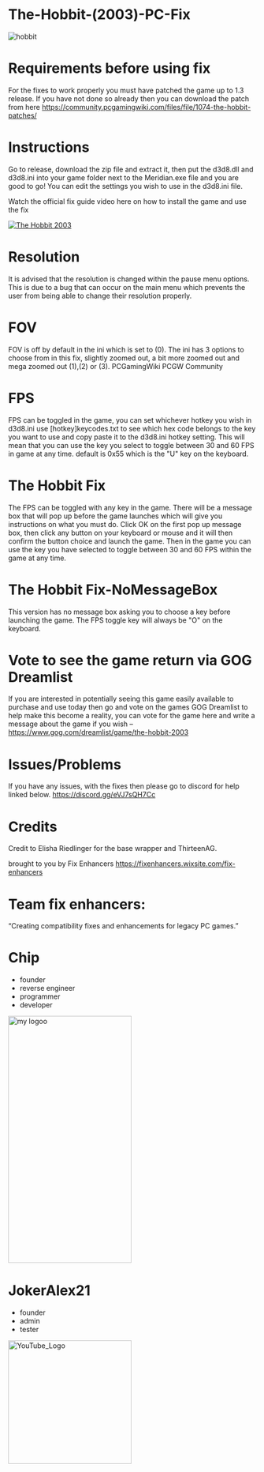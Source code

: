 # The-Hobbit-(2003)-PC-Fix

![hobbit](https://github.com/user-attachments/assets/4954b987-8698-4f82-b3e0-fa47d0170cee)

# Requirements before using fix
For the fixes to work properly you must have patched the game up to 1.3 release. If you have not done so already then you can download the patch from here https://community.pcgamingwiki.com/files/file/1074-the-hobbit-patches/ 

# Instructions
Go to release, download the zip file and extract it, then put the d3d8.dll and d3d8.ini into your game folder next to the Meridian.exe file and you are good to go! You can edit the settings you wish to use in the d3d8.ini file.

Watch the official fix guide video here on how to install the game and use the fix

[![The Hobbit 2003](https://github.com/user-attachments/assets/51d4effb-cba2-417c-b6a4-de7141d8d633)](https://m.youtube.com/watch?v=G4ZwB4qo2hI)


# Resolution
It is advised that the resolution is changed within the pause menu options. This is due to a bug that can occur on the main menu which prevents the user from being able to change their resolution properly.

# FOV
FOV is off by default in the ini which is set to (0). The ini has 3 options to choose from in this fix, slightly zoomed out, a bit more zoomed out and mega zoomed out (1),(2) or (3).
PCGamingWiki PCGW Community

# FPS
FPS can be toggled in the game, you can set whichever hotkey you wish in d3d8.ini use [hotkey]keycodes.txt to see which hex code belongs to the key you want to use and copy paste it to the d3d8.ini hotkey setting.
This will mean that you can use the key you select to toggle between 30 and 60 FPS in game at any time. default is 0x55 which is the "U" key on the keyboard.

# The Hobbit Fix
The FPS can be toggled with any key in the game. There will be a message box that will pop up before the game launches which will give you instructions on what you must do. Click OK on the first pop up message box, then click any button on your keyboard or mouse and it will then confirm the button choice and launch the game. Then in the game you can use the key you have selected to toggle between 30 and 60 FPS within the game at any time.

# The Hobbit Fix-NoMessageBox
This version has no message box asking you to choose a key before launching the game. The FPS toggle key will always be "O" on the keyboard.

# Vote to see the game return via GOG Dreamlist
If you are interested in potentially seeing this game easily available to purchase and use today then go and vote on the games GOG Dreamlist to help make this become a reality, you can vote for the game here and write a message about the game if you wish – https://www.gog.com/dreamlist/game/the-hobbit-2003

# Issues/Problems
If you have any issues, with the fixes then please go to discord for help linked below.
https://discord.gg/eVJ7sQH7Cc

# Credits
Credit to Elisha Riedlinger for the base wrapper and ThirteenAG.

brought to you by Fix Enhancers
https://fixenhancers.wixsite.com/fix-enhancers

# Team fix enhancers:
“Creating compatibility fixes and enhancements for legacy PC games.”

# Chip
- founder
- reverse engineer
- programmer
- developer
  
<img width="250" height="500" alt="my logoo" src="https://github.com/user-attachments/assets/9bb13d3f-0734-4f1d-b68f-14114b13744a" />


# JokerAlex21 
- founder
- admin
- tester 

<img width="250" height="250" alt="YouTube_Logo" src="https://github.com/user-attachments/assets/5c7204ca-4bca-4673-8117-965732e7ee6d" />
